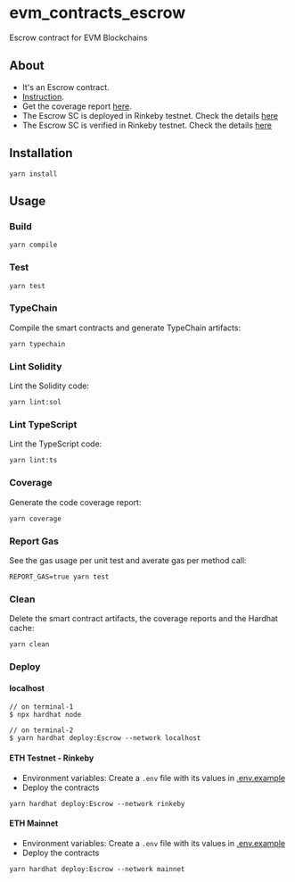 # evm_contracts_escrow

Escrow contract for EVM Blockchains

## About

* It's an Escrow contract.
* [Instruction](./instruction.md).
* Get the coverage report [here](./reports.md#coverage).
* The Escrow SC is deployed in Rinkeby testnet. Check the details [here](./reports.md#deployment)
* The Escrow SC is verified in Rinkeby testnet. Check the details [here](./reports.md#verify)

## Installation

```console
yarn install
```

## Usage

### Build

```console
yarn compile
```

### Test

```console
yarn test
```

### TypeChain

Compile the smart contracts and generate TypeChain artifacts:

```console
yarn typechain
```

### Lint Solidity

Lint the Solidity code:

```console
yarn lint:sol
```

### Lint TypeScript

Lint the TypeScript code:

```console
yarn lint:ts
```

### Coverage

Generate the code coverage report:

```console
yarn coverage
```

### Report Gas

See the gas usage per unit test and averate gas per method call:

```console
REPORT_GAS=true yarn test
```

### Clean

Delete the smart contract artifacts, the coverage reports and the Hardhat cache:

```console
yarn clean
```

### Deploy

#### localhost

```console
// on terminal-1
$ npx hardhat node

// on terminal-2
$ yarn hardhat deploy:Escrow --network localhost
```

#### ETH Testnet - Rinkeby

* Environment variables: Create a `.env` file with its values in [.env.example](./.env.example)
* Deploy the contracts

```console
yarn hardhat deploy:Escrow --network rinkeby
```

#### ETH Mainnet

* Environment variables: Create a `.env` file with its values in [.env.example](./.env.example)
* Deploy the contracts

```console
yarn hardhat deploy:Escrow --network mainnet
```
